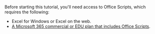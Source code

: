 Before starting this tutorial, you'll need access to Office Scripts, which requires the following:

- Excel for Windows or Excel on the web.
- [A Microsoft 365 commercial or EDU plan that includes Office Scripts](/microsoft-365/admin/manage/manage-office-scripts-settings).